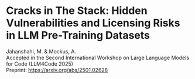 # Cracks in The Stack: Hidden Vulnerabilities and Licensing Risks in LLM Pre-Training Datasets
Jahanshahi, M. & Mockus, A.  
Accepted in the Second International Workshop on Large Language Models for Code (LLM4Code 2025)  
Preprint: https://arxiv.org/abs/2501.02628
